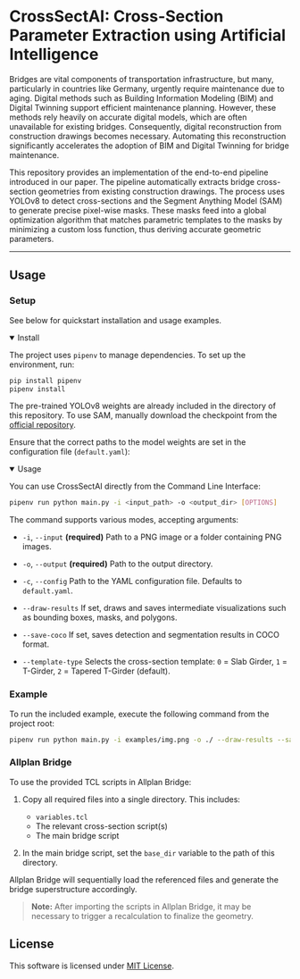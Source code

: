 # CrossSectAI: Cross-Section Parameter Extraction using Artificial Intelligence

Bridges are vital components of transportation infrastructure, but many, particularly in countries like Germany, urgently require maintenance due to aging. Digital methods such as Building Information Modeling (BIM) and Digital Twinning support efficient maintenance planning. However, these methods rely heavily on accurate digital models, which are often unavailable for existing bridges. Consequently, digital reconstruction from construction drawings becomes necessary. Automating this reconstruction significantly accelerates the adoption of BIM and Digital Twinning for bridge maintenance.

This repository provides an implementation of the end-to-end pipeline introduced in our paper. The pipeline automatically extracts bridge cross-section geometries from existing construction drawings. The process uses YOLOv8 to detect cross-sections and the Segment Anything Model (SAM) to generate precise pixel-wise masks. These masks feed into a global optimization algorithm that matches parametric templates to the masks by minimizing a custom loss function, thus deriving accurate geometric parameters.

---

## Usage

### Setup

See below for quickstart installation and usage examples. 

<details open>
<summary>Install</summary>

The project uses `pipenv` to manage dependencies. To set up the environment, run:

```bash
pip install pipenv
pipenv install
```

The pre-trained YOLOv8 weights are already included in the directory of this repository. To use SAM, manually download the checkpoint from the [official repository](https://github.com/facebookresearch/segment-anything/blob/main/README.md#model-checkpoints).

Ensure that the correct paths to the model weights are set in the configuration file (`default.yaml`):
</details>

<details open>
<summary>Usage</summary>

You can use CrossSectAI directly from the Command Line Interface:

```bash
pipenv run python main.py -i <input_path> -o <output_dir> [OPTIONS]
```

The command supports various modes, accepting arguments:


- `-i`, `--input`   **(required)** Path to a PNG image or a folder containing PNG images.

- `-o`, `--output`  **(required)** Path to the output directory.

- `-c`, `--config`  Path to the YAML configuration file. Defaults to `default.yaml`.

- `--draw-results`  If set, draws and saves intermediate visualizations such as bounding boxes, masks, and polygons.

- `--save-coco`     If set, saves detection and segmentation results in COCO format.

- `--template-type`  Selects the cross-section template: `0` = Slab Girder, `1` = T-Girder, `2` = Tapered T-Girder (default).


### Example

To run the included example, execute the following command from the project root:

```bash
pipenv run python main.py -i examples/img.png -o ./ --draw-results --save-coco
```

</details>


### Allplan Bridge

To use the provided TCL scripts in Allplan Bridge:

1. Copy all required files into a single directory. This includes:
   - `variables.tcl`
   - The relevant cross-section script(s)
   - The main bridge script

2. In the main bridge script, set the `base_dir` variable to the path of this directory.

Allplan Bridge will sequentially load the referenced files and generate the bridge superstructure accordingly.

> **Note:** After importing the scripts in Allplan Bridge, it may be necessary to trigger a recalculation to finalize the geometry.



## License

This software is licensed under [MIT License](/LICENSE).
